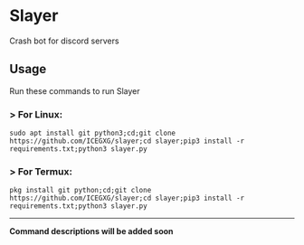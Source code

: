 # Slayer
Crash bot for discord servers  

## Usage  
Run these commands to run Slayer  
### > For Linux:  
```
sudo apt install git python3;cd;git clone https://github.com/ICEGXG/slayer;cd slayer;pip3 install -r requirements.txt;python3 slayer.py
```
### > For Termux:
```
pkg install git python;cd;git clone https://github.com/ICEGXG/slayer;cd slayer;pip3 install -r requirements.txt;python3 slayer.py
```  
---
**Command descriptions will be added soon**
